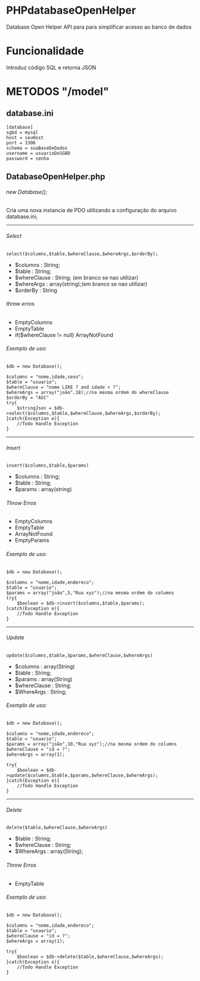 # PHPdatabaseOpenHelper
Database Open Helper
API para para simplificar acesso ao banco de dados

# Funcionalidade

Introduz código SQL e retorna JSON

# METODOS "/model"

## database.ini

```
[database]
sgbd = mysql
host = seuHost
port = 3306
schema = suaBaseDeDados
username = usuarioDoSGBD
password = senha
```

## DatabaseOpenHelper.php

###### new Database();

Cria uma nova instancia de PDO utilizando a configuração do arquivo database.ini;

-----------------------------------------------------------------------
###### Select

```
select($columns,$table,$whereClause,$whereArgs,$orderBy);

```

- $columns : String;
- $table : String;
- $whereClause : String; (em branco se nao utilizar)
- $whereArgs : array(string);(em branco se nao utilizar)
- $orderBy : String

###### throw erros

- EmptyColumns
- EmptyTable
- if($whereClause != null) ArrayNotFound

###### Exemplo de uso:

```
$db = new Database();

$columns = "nome,idade,sexo";
$table = "usuario";
$whereClause = "nome LIKE ? and idade < ?";
$whereArgs = array("joão",18);//na mesma ordem do whereClause
$orderBy = "ASC"
try{
	$stringJson = $db->select($columns,$table,$whereClause,$whereArgs,$orderBy);
}catch(Exception e){
	//Todo Handle Exception
}
```

-----------------------------------------------------------------------
###### Insert

```
insert($columns,$table,$params)
```
- $columns : String;
- $table : String;
- $params : array(string)

###### Throw Erros

- EmptyColumns
- EmptyTable
- ArrayNotFound
- EmptyParams

###### Exemplo de uso:

```
$db = new Database();

$columns = "nome,idade,endereco";
$table = "usuario";
$params = array("joão",5,"Rua xyz");//na mesma ordem do columns
try{
	$boolean = $db->insert($columns,$table,$params);
}catch(Exception e){
	//Todo Handle Exception
}

```

-----------------------------------------------------------------------
###### Update

```
update($columns,$table,$params,$whereClause,$whereArgs)
```

- $columns : array(String)
- $table : String;
- $params : array(String)
- $whereClause : String;
- $WhereArgs : String;

###### Exemplo de uso:

```
$db = new Database();

$columns = "nome,idade,endereco";
$table = "usuario";
$params = array("joão",10,"Rua xyz");//na mesma ordem do columns
$whereClause = "id = ?";
$whereArgs = array(1);

try{
	$boolean = $db->update($columns,$table,$params,$whereClause,$whereArgs);
}catch(Exception e){
	//Todo Handle Exception
}

```
-----------------------------------------------------------------------
###### Delete

```
delete($table,$whereClause,$whereArgs)
```

- $table : String;
- $whereClause : String;
- $WhereArgs : array(String);

###### Throw Erros

- EmptyTable


###### Exemplo de uso:

```
$db = new Database();

$columns = "nome,idade,endereco";
$table = "usuario";
$whereClause = "id = ?";
$whereArgs = array(1);

try{
	$boolean = $db->delete($table,$whereClause,$whereArgs);
}catch(Exception e){
	//Todo Handle Exception
}

```

